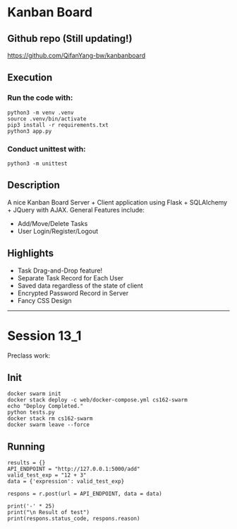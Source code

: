 # Kanban Board

## Github repo (Still updating!)

https://github.com/QifanYang-bw/kanbanboard

## Execution

### Run the code with:
```
python3 -m venv .venv
source .venv/bin/activate
pip3 install -r requirements.txt
python3 app.py
```

### Conduct unittest with:
```
python3 -m unittest
```

## Description

A nice Kanban Board Server + Client application using Flask + SQLAlchemy + JQuery with AJAX. General Features include:

- Add/Move/Delete Tasks
- User Login/Register/Logout 

## Highlights

- Task Drag-and-Drop feature!
- Separate Task Record for Each User
- Saved data regardless of the state of client
- Encrypted Password Record in Server
- Fancy CSS Design

---

# Session 13_1

Preclass work:

## Init
```
docker swarm init
docker stack deploy -c web/docker-compose.yml cs162-swarm
echo "Deploy Completed."
python tests.py
docker stack rm cs162-swarm
docker swarm leave --force
```
## Running
```
results = {}
API_ENDPOINT = "http://127.0.0.1:5000/add"
valid_test_exp = "12 + 3"
data = {'expression': valid_test_exp}

respons = r.post(url = API_ENDPOINT, data = data)

print('-' * 25)
print("\n Result of test")
print(respons.status_code, respons.reason)
```

